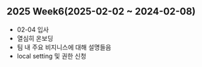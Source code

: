 ## 2025 Week6(2025-02-02 ~ 2024-02-08)

* 02-04 입사
* 열심히 온보딩
* 팀 내 주요 비지니스에 대해 설명들음
* local setting 및 권한 신청
